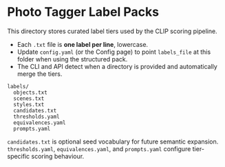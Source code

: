 # Photo Tagger Label Packs

This directory stores curated label tiers used by the CLIP scoring pipeline.

- Each `.txt` file is **one label per line**, lowercase.
- Update `config.yaml` (or the Config page) to point `labels_file` at this folder when using the structured pack.
- The CLI and API detect when a directory is provided and automatically merge the tiers.

```
labels/
  objects.txt
  scenes.txt
  styles.txt
  candidates.txt
  thresholds.yaml
  equivalences.yaml
  prompts.yaml
```

`candidates.txt` is optional seed vocabulary for future semantic expansion. `thresholds.yaml`, `equivalences.yaml`, and `prompts.yaml` configure tier-specific scoring behaviour.
